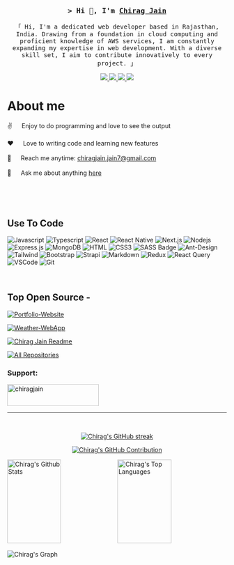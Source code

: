 <!-- Intro  -->
<h3 align="center">
        <samp>&gt; Hi 👋, I'm
                <b><a target="_blank" href="https://chirags-portfolio.vercel.app">Chirag Jain</a></b>
        </samp>
</h3>


<p align="center">
        <samp>「 Hi, I'm a dedicated web developer based in Rajasthan, India. Drawing from a foundation in cloud computing and proficient knowledge of AWS services, I am constantly expanding my expertise in web development. With a diverse skill set, I aim to contribute innovatively to every project. 」
        </samp>
</p>


<p align="center">
 <a href="https://chirags-portfolio.vercel.app" target="blank">
  <img src="https://img.shields.io/badge/Website-DC143C?style=for-the-badge&logo=medium&logoColor=white"/>
 </a>
 <a href="https://www.linkedin.com/in/chirag-jain-77aa30148/" target="_blank">
  <img src="https://img.shields.io/badge/LinkedIn-0077B5?style=for-the-badge&logo=linkedin&logoColor=white"/>
 </a>
        <!-- <a href="https://dev.to/chiragjain307" target="_blank">
  <img src="https://img.shields.io/badge/dev.to-0A0A0A?style=for-the-badge&logo=dev.to&logoColor=white" alt="chirag" />
 </a> -->
 <a href="https://twitter.com/mr_kasliwal" target="_blank">
  <img src="https://img.shields.io/badge/Twitter-1DA1F2?style=for-the-badge&logo=twitter&logoColor=white"/>
 </a>
 <a href="https://www.instagram.com/_mr_kasliwal_" target="_blank">
  <img src="https://img.shields.io/badge/Instagram-fe4164?style=for-the-badge&logo=instagram&logoColor=white"/>
 </a> 
<!--  <a href="" target="_blank">
  <img src="https://img.shields.io/badge/Facebook-20BEFF?&style=for-the-badge&logo=facebook&logoColor=white"/>
  </a> 
</p> -->
<br />

<!-- About Section -->
 # About me
 
<p>

 ✌️ &emsp; Enjoy to do programming and love to see the output <br/><br/>
 ❤️ &emsp; Love to writing code and learning new features<br/><br/>
 📧 &emsp; Reach me anytime: chiragjain.jain7@gmail.com<br/><br/>
 💬 &emsp; Ask me about anything [here](https://github.com/chiragjain307/chiragjain307/issues)

</p>

<br/>
<br/>
<br/>

## Use To Code

![Javascript](https://img.shields.io/badge/Javascript-F0DB4F?style=for-the-badge&labelColor=black&logo=javascript&logoColor=F0DB4F)
![Typescript](https://img.shields.io/badge/Typescript-007acc?style=for-the-badge&labelColor=black&logo=typescript&logoColor=007acc)
![React](https://img.shields.io/badge/-React-61DBFB?style=for-the-badge&labelColor=black&logo=react&logoColor=61DBFB)
![React Native](https://img.shields.io/badge/React_Native-20232A?style=for-the-badge&logo=react&logoColor=61DAFB)
![Next.js](https://img.shields.io/badge/next.js-000000?style=for-the-badge&logo=nextdotjs&logoColor=white)
![Nodejs](https://img.shields.io/badge/Nodejs-3C873A?style=for-the-badge&labelColor=black&logo=node.js&logoColor=3C873A)
![Express.js](https://img.shields.io/badge/Express.js-000000?style=for-the-badge&logo=express&logoColor=white)
![MongoDB](https://img.shields.io/badge/MongoDB-4EA94B?style=for-the-badge&logo=mongodb&logoColor=white)
![HTML](https://img.shields.io/badge/HTML5-E34F26?style=for-the-badge&logo=html5&logoColor=white)
![CSS3](https://img.shields.io/badge/CSS3-1572B6?style=for-the-badge&logo=css3&logoColor=white)
![SASS Badge](https://img.shields.io/badge/Sass-CC6699?style=for-the-badge&logo=sass&logoColor=white)
![Ant-Design](https://img.shields.io/badge/AntDesign-0170FE?style=for-the-badge&logo=antdesign&logoColor=white)
![Tailwind](https://img.shields.io/badge/Tailwind_CSS-092749?style=for-the-badge&logo=tailwindcss&logoColor=06B6D4&labelColor=000000)
![Bootstrap](https://img.shields.io/badge/Bootstrap-563D7C?style=for-the-badge&logo=bootstrap&logoColor=white)
![Strapi](https://img.shields.io/badge/strapi-2E7EEA?style=for-the-badge&logo=strapi&logoColor=white)
![Markdown](https://img.shields.io/badge/Markdown-000000?style=for-the-badge&logo=markdown&logoColor=white)
![Redux](https://img.shields.io/badge/Redux-593D88?style=for-the-badge&logo=redux&logoColor=white)
![React Query](https://img.shields.io/badge/-React_Query-FF4154?style=for-the-badge&logo=react%20query&logoColor=white)
![VSCode](https://img.shields.io/badge/Visual_Studio-0078d7?style=for-the-badge&logo=visual%20studio&logoColor=white)
![Git](https://img.shields.io/badge/Git-F05032?style=for-the-badge&logo=git&logoColor=white)

<br/>

## Top Open Source -

[![Portfolio-Website](https://github-readme-stats.vercel.app/api/pin/?username=chiragjain307&repo=Portfolio-Website&border_color=7F3FBF&bg_color=0D1117&title_color=C9D1D9&text_color=8B949E&icon_color=7F3FBF)](https://github.com/chiragjain307/Portfolio-Website)

[![Weather-WebApp](https://github-readme-stats.vercel.app/api/pin/?username=chiragjain307&repo=Weather-WebApp&border_color=7F3FBF&bg_color=0D1117&title_color=C9D1D9&text_color=8B949E&icon_color=7F3FBF)](https://github.com/chiragjain307/Weather-WebApp)

[![Chirag Jain Readme](https://github-readme-stats.vercel.app/api/pin/?username=chiragjain307&repo=chiragjain307&border_color=7F3FBF&bg_color=0D1117&title_color=C9D1D9&text_color=8B949E&icon_color=7F3FBF)](https://github.com/chiragjain307/chiragjain307)

<p align="left">
  <a href="https://github.com/chiragjain307?tab=repositories" target="_blank"><img alt="All Repositories" title="All Repositories" src="https://img.shields.io/badge/-All%20Repos-2962FF?style=for-the-badge&logo=koding&logoColor=white"/></a>
</p>

<h3 align="left">Support:</h3>
<p><a href="https://www.buymeacoffee.com/chiragjain"> <img align="left" src="https://cdn.buymeacoffee.com/buttons/v2/default-yellow.png" height="50" width="210" alt="chiragjain" /></a></p><br><br>

<br/>
<hr/>
<br/>

<p align="center">
  <a href="https://github.com/chiragjain307">
    <img src="https://github-readme-streak-stats.herokuapp.com/?user=chiragjain307&theme=radical&border=7F3FBF&background=0D1117" alt="Chirag's GitHub streak"/>
  </a>
</p>

<p align="center">
  <a href="https://github.com/chirag307">
    <img src="https://github-profile-summary-cards.vercel.app/api/cards/profile-details?username=chiragjain307&theme=radical" alt="Chirag's GitHub Contribution"/>
  </a>
</p>

<a> 
    <a href="https://github.com/chiragjain307"><img alt="Chirag's Github Stats" src="https://denvercoder1-github-readme-stats.vercel.app/api?username=chiragjain307&show_icons=true&count_private=true&theme=react&border_color=7F3FBF&bg_color=0D1117&title_color=F85D7F&icon_color=F8D866" height="192px" width="49.5%"/></a>
  <a href="https://github.com/chiragjain307"><img alt="Chirag's Top Languages" src="https://denvercoder1-github-readme-stats.vercel.app/api/top-langs/?username=chiragjain307&langs_count=8&layout=compact&theme=react&border_color=7F3FBF&bg_color=0D1117&title_color=F85D7F&icon_color=F8D866" height="192px" width="49.5%"/></a>
  <br/>
</a>


![Chirag's Graph](https://github-readme-activity-graph.vercel.app/graph?username=chiragjain307&custom_title=Chirag's%20GitHub%20Activity%20Graph&bg_color=0D1117&color=7F3FBF&line=7F3FBF&point=7F3FBF&area_color=FFFFFF&title_color=FFFFFF&area=true)
